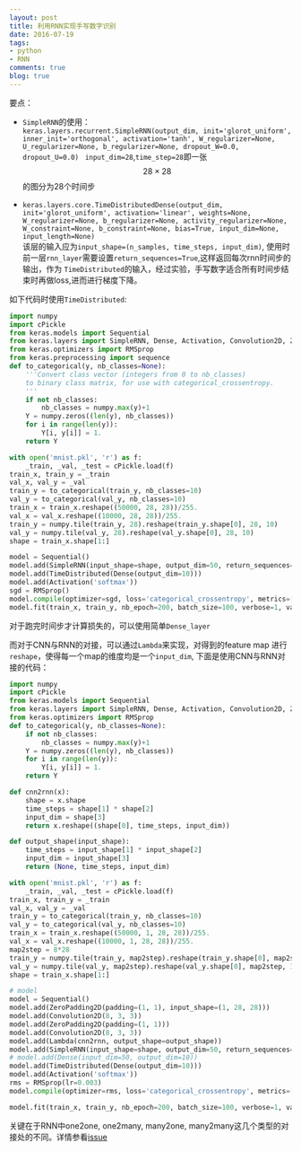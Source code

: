 ```yaml
---
layout: post
title: 利用RNN实现手写数字识别
date: 2016-07-19
tags:
- python
- RNN
comments: true
blog: true
---
```


要点：

* `SimpleRNN`的使用：  
`keras.layers.recurrent.SimpleRNN(output_dim, init='glorot_uniform', inner_init='orthogonal', activation='tanh', W_regularizer=None, U_regularizer=None, b_regularizer=None, dropout_W=0.0, dropout_U=0.0)
`
`input_dim=28`,`time_step=28`即一张$$28 \times 28$$的图分为28个时间步

* `keras.layers.core.TimeDistributedDense(output_dim, init='glorot_uniform', activation='linear', weights=None, W_regularizer=None, b_regularizer=None, activity_regularizer=None, W_constraint=None, b_constraint=None, bias=True, input_dim=None, input_length=None)
`  
该层的输入应为`input_shape=(n_samples, time_steps, input_dim)`, 使用时前一层`rnn_layer`需要设置`return_sequences=True`,这样返回每次rnn时间步的输出，作为
`TimeDistributed`的输入，经过实验，手写数字适合所有时间步结束时再做loss,进而进行梯度下降。

如下代码时使用`TimeDistributed`:  

``` python
import numpy
import cPickle
from keras.models import Sequential
from keras.layers import SimpleRNN, Dense, Activation, Convolution2D, ZeroPadding2D, TimeDistributed
from keras.optimizers import RMSprop
from keras.preprocessing import sequence
def to_categorical(y, nb_classes=None):
    '''Convert class vector (integers from 0 to nb_classes)
    to binary class matrix, for use with categorical_crossentropy.
    '''
    if not nb_classes:
        nb_classes = numpy.max(y)+1
    Y = numpy.zeros((len(y), nb_classes))
    for i in range(len(y)):
        Y[i, y[i]] = 1.
    return Y

with open('mnist.pkl', 'r') as f:
    _train, _val, _test = cPickle.load(f)
train_x, train_y = _train
val_x, val_y = _val
train_y = to_categorical(train_y, nb_classes=10)
val_y = to_categorical(val_y, nb_classes=10)
train_x = train_x.reshape((50000, 28, 28))/255.
val_x = val_x.reshape((10000, 28, 28))/255.
train_y = numpy.tile(train_y, 28).reshape(train_y.shape[0], 28, 10)
val_y = numpy.tile(val_y, 28).reshape(val_y.shape[0], 28, 10)
shape = train_x.shape[1:]

model = Sequential()
model.add(SimpleRNN(input_shape=shape, output_dim=50, return_sequences=True))
model.add(TimeDistributed(Dense(output_dim=10)))
model.add(Activation('softmax'))
sgd = RMSprop()
model.compile(optimizer=sgd, loss='categorical_crossentropy', metrics=['accuracy'])
model.fit(train_x, train_y, nb_epoch=200, batch_size=100, verbose=1, validation_data=(val_x, val_y))
```  
对于跑完时间步才计算损失的，可以使用简单`Dense_layer`

而对于CNN与RNN的对接，可以通过`Lambda`来实现，对得到的feature map 进行`reshape`，使得每一个map的维度均是一个`input_dim`,
下面是使用CNN与RNN对接的代码：

```python
import numpy
import cPickle
from keras.models import Sequential
from keras.layers import SimpleRNN, Dense, Activation, Convolution2D, ZeroPadding2D, TimeDistributed, Lambda
from keras.optimizers import RMSprop
def to_categorical(y, nb_classes=None):
    if not nb_classes:
        nb_classes = numpy.max(y)+1
    Y = numpy.zeros((len(y), nb_classes))
    for i in range(len(y)):
        Y[i, y[i]] = 1.
    return Y

def cnn2rnn(x):
    shape = x.shape
    time_steps = shape[1] * shape[2]
    input_dim = shape[3]
    return x.reshape((shape[0], time_steps, input_dim))

def output_shape(input_shape):
    time_steps = input_shape[1] * input_shape[2]
    input_dim = input_shape[3]
    return (None, time_steps, input_dim)

with open('mnist.pkl', 'r') as f:
    _train, _val, _test = cPickle.load(f)
train_x, train_y = _train
val_x, val_y = _val
train_y = to_categorical(train_y, nb_classes=10)
val_y = to_categorical(val_y, nb_classes=10)
train_x = train_x.reshape((50000, 1, 28, 28))/255.
val_x = val_x.reshape((10000, 1, 28, 28))/255.
map2step = 8*28
train_y = numpy.tile(train_y, map2step).reshape(train_y.shape[0], map2step, 10)
val_y = numpy.tile(val_y, map2step).reshape(val_y.shape[0], map2step, 10)
shape = train_x.shape[1:]

# model
model = Sequential()
model.add(ZeroPadding2D(padding=(1, 1), input_shape=(1, 28, 28)))
model.add(Convolution2D(8, 3, 3))
model.add(ZeroPadding2D(padding=(1, 1)))
model.add(Convolution2D(8, 3, 3))
model.add(Lambda(cnn2rnn, output_shape=output_shape))
model.add(SimpleRNN(input_shape=shape, output_dim=50, return_sequences=True))
# model.add(Dense(input_dim=50, output_dim=10))
model.add(TimeDistributed(Dense(output_dim=10)))
model.add(Activation('softmax'))
rms = RMSprop(lr=0.003)
model.compile(optimizer=rms, loss='categorical_crossentropy', metrics=['accuracy'])

model.fit(train_x, train_y, nb_epoch=200, batch_size=100, verbose=1, validation_data=(val_x, val_y))
```
关键在于RNN中one2one, one2many, many2one, many2many这几个类型的对接处的不同。详情参看[issue](https://github.com/fchollet/keras/issues/2198)
